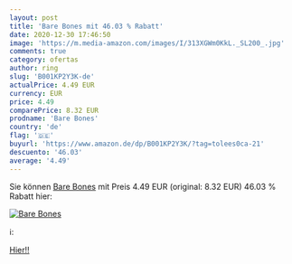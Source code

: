 ```yaml
---
layout: post
title: 'Bare Bones mit 46.03 % Rabatt'
date: 2020-12-30 17:46:50
image: 'https://m.media-amazon.com/images/I/313XGWm0KkL._SL200_.jpg'
comments: true
category: ofertas
author: ring
slug: 'B001KP2Y3K-de'
actualPrice: 4.49 EUR
currency: EUR
price: 4.49
comparePrice: 8.32 EUR
prodname: 'Bare Bones'
country: 'de'
flag: '🇩🇪'
buyurl: 'https://www.amazon.de/dp/B001KP2Y3K/?tag=tolees0ca-21'
descuento: '46.03'
average: '4.49'
---
```


Sie können [Bare Bones](https://www.amazon.de/dp/B001KP2Y3K/?tag=tolees0ca-21) mit Preis 4.49 EUR (original: 8.32 EUR) 46.03 % Rabatt hier:

[![Bare Bones](https://m.media-amazon.com/images/I/313XGWm0KkL._SL200_.jpg)](https://www.amazon.de/dp/B001KP2Y3K/?tag=tolees0ca-21)

ℹ️:


[Hier!!](https://www.amazon.de/dp/B001KP2Y3K/?tag=tolees0ca-21)
